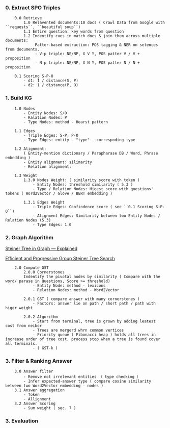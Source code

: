 
### 0. Extract SPO Triples
		0.0 Retrieve
			1.0 Relavented documents:10 docs ( Crawl Data from Google with ``requests``, ``beautiful soup``)
			1.1 Entire question: key words from question
			1.2 Indentify cues in match docs & join them across multiple documents: 
				 Patter-based extraction: POS tagging & NER on setences from documents.
				 - V-p triple: NE/NP, X V Y, POS patter V / V + proposition
				 - N-p triple: NE/NP, X N Y, POS patter N / N + proposition

		0.1 Scoring S-P-O
			- d1: 1 / distance(S, P)
			- d2: 1 / distance(P, O) 

### 1. Build KG 
		1.0 Nodes 
			- Entity Nodes: S/O
			- Ralation Nodes: P
			- Type Nodes: method - Hearst pattern
			
		1.1 Edges
			- Triple Edges: S-P, P-O
			- Type Edges: entity - "type" - correspoding type
			
		1.2 Alignment:
			( Entity-mention dictionary / Parapharase DB / Word, Phrase embedding )
			- Entity alignment: silimarity
			- Relation alignment:
			
		1.3 Weight
			1.3.0 Nodes Weight: ( similarity score with token )
				- Entity Nodes: threshold similarity ( 5.3 )
				- Type / Relation Nodes: Higest score with questions' tokens ( Word2Vector / Glove / BERT embedding	)
				
			1.3.1 Edges Weight
				- Triple Edges: Confindence score ( see ``0.1 Scoring S-P-O``)
				- Alignment Edges: Similarity between two Entity Nodes / Relation Nodes (5.3)
				- Type Edges: 1.0
					
			
### 2. Graph Algorithm
[Steiner Tree in Graph — Explained](https://medium.com/@rkarthik3cse/steiner-tree-in-graph-explained-8eb363786599)

[Efficient and Progressive Group Steiner Tree Search](https://ronghuali.github.io/paper/sigmod2016gst.pdf)

		2.0 Compute GST
			2.0.0 Cornerstones 
			Indentify the pivotal nodes by similarity ( Compare with the word/ parase in Questions, Score >= threshold) 
				- Entity Node: method - lexicons
				- Relation Nodes: method - Word2Vector
				
			2.0.1 GST ( compare answer with many cornerstones )
				- Factors: answer lie on path / short path / path with higer weight
			
			2.0.2 Algorithm
				- Start from terminal, tree is grown by adding leatest cost from neibor
				- Trees are mergerd whrn common vertices
				- Priority queue ( Fibonacci heap ) holds all trees in increase order of tree cost, process stop when a tree is found cover all terminals. 
				- ( GST-k )

### 3. Filter & Ranking Answer
		3.0 Answer filter
			- Remove not irrelevant entities （ type checking ）
			- Infer expected-answer type ( compare cosine similarity between two Word2Vector embedding - nodes )
		3.1 Answer aggregation
			- Token 
			- Allignment
		3.2 Answer Scoring
			- Sum weight ( sec. 7 )
			 
### 3. Evaluation